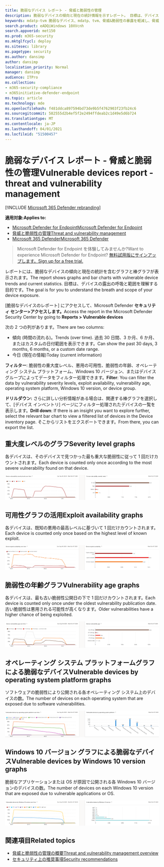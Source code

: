```yaml
---
title: 脆弱なデバイス レポート - 脅威と脆弱性の管理
description: 脆弱なデバイスの傾向と現在の統計情報を示すレポート。 目標は、デバイスの露出の呼吸と範囲を理解する目的です。
keywords: mdatp-tvm 脆弱なデバイス、mdatp、tvm、脅威&脆弱性の暴露を軽減し、脅威と脆弱性を軽減し、セキュリティ構成を監視する
search.product: eADQiWindows 10XVcnh
search.appverid: met150
ms.prod: m365-security
ms.mktglfcycl: deploy
ms.sitesec: library
ms.pagetype: security
ms.author: dansimp
author: dansimp
localization_priority: Normal
manager: dansimp
audience: ITPro
ms.collection:
- m365-security-compliance
- m365initiative-defender-endpoint
ms.topic: article
ms.technology: mde
ms.openlocfilehash: f481ddca897594bd73de9b5f4762903f23fb24c6
ms.sourcegitcommit: 582555d2b4ef5f2e2494ffdeab2c1d49e5d6b724
ms.translationtype: MT
ms.contentlocale: ja-JP
ms.lasthandoff: 04/01/2021
ms.locfileid: "51500457"
---
```

# <a name="vulnerable-devices-report---threat-and-vulnerability-management"></a><span data-ttu-id="8ceb5-105">脆弱なデバイス レポート - 脅威と脆弱性の管理</span><span class="sxs-lookup"><span data-stu-id="8ceb5-105">Vulnerable devices report - threat and vulnerability management</span></span>

[!INCLUDE [Microsoft 365 Defender rebranding](../../includes/microsoft-defender.md)]

<span data-ttu-id="8ceb5-106">**適用対象:**</span><span class="sxs-lookup"><span data-stu-id="8ceb5-106">**Applies to:**</span></span>

- [<span data-ttu-id="8ceb5-107">Microsoft Defender for Endpoint</span><span class="sxs-lookup"><span data-stu-id="8ceb5-107">Microsoft Defender for Endpoint</span></span>](https://go.microsoft.com/fwlink/?linkid=2154037)
- [<span data-ttu-id="8ceb5-108">脅威と脆弱性の管理</span><span class="sxs-lookup"><span data-stu-id="8ceb5-108">Threat and vulnerability management</span></span>](next-gen-threat-and-vuln-mgt.md)
- [<span data-ttu-id="8ceb5-109">Microsoft 365 Defender</span><span class="sxs-lookup"><span data-stu-id="8ceb5-109">Microsoft 365 Defender</span></span>](https://go.microsoft.com/fwlink/?linkid=2118804)

><span data-ttu-id="8ceb5-110">Microsoft Defender for Endpoint を体験してみませんか?</span><span class="sxs-lookup"><span data-stu-id="8ceb5-110">Want to experience Microsoft Defender for Endpoint?</span></span> [<span data-ttu-id="8ceb5-111">無料試用版にサインアップします。</span><span class="sxs-lookup"><span data-stu-id="8ceb5-111">Sign up for a free trial.</span></span>](https://www.microsoft.com/microsoft-365/windows/microsoft-defender-atp?ocid=docs-wdatp-portaloverview-abovefoldlink)

<span data-ttu-id="8ceb5-112">レポートには、脆弱なデバイスの傾向と現在の統計を含むグラフと棒グラフが表示されます。</span><span class="sxs-lookup"><span data-stu-id="8ceb5-112">The report shows graphs and bar charts with vulnerable device trends and current statistics.</span></span> <span data-ttu-id="8ceb5-113">目標は、デバイスの露出の呼吸と範囲を理解する目的です。</span><span class="sxs-lookup"><span data-stu-id="8ceb5-113">The goal is for you to understand the breath and scope of your device exposure.</span></span> 

<span data-ttu-id="8ceb5-114">[脆弱なデバイスのレポート] にアクセスして、Microsoft Defender **セキュリティ センター>アクセスします。**</span><span class="sxs-lookup"><span data-stu-id="8ceb5-114">Access the report in the Microsoft Defender Security Center by going to **Reports > Vulnerable devices**</span></span>

<span data-ttu-id="8ceb5-115">次の 2 つの列があります。</span><span class="sxs-lookup"><span data-stu-id="8ceb5-115">There are two columns:</span></span>

- <span data-ttu-id="8ceb5-116">傾向 (時間の流れる)。</span><span class="sxs-lookup"><span data-stu-id="8ceb5-116">Trends (over time).</span></span> <span data-ttu-id="8ceb5-117">過去 30 日間、3 か月、6 か月、またはカスタムの日付範囲を表示できます。</span><span class="sxs-lookup"><span data-stu-id="8ceb5-117">Can show the past 30 days, 3 months, 6 months, or a custom date range.</span></span>
- <span data-ttu-id="8ceb5-118">今日 (現在の情報)</span><span class="sxs-lookup"><span data-stu-id="8ceb5-118">Today (current information)</span></span>

<span data-ttu-id="8ceb5-119">**フィルター**: 脆弱性の重大度レベル、悪用の可用性、脆弱性の年齢、オペレーティング システム プラットフォーム、Windows 10 バージョン、またはデバイス グループによってデータをフィルター処理できます。</span><span class="sxs-lookup"><span data-stu-id="8ceb5-119">**Filter**: You can filter the data by vulnerability severity levels, exploit availability, vulnerability age, operating system platform, Windows 10 version, or device group.</span></span>

<span data-ttu-id="8ceb5-120">**ドリルダウン:** さらに詳しい分析情報がある場合は、関連する棒グラフを選択して、[デバイス インベントリ] ページにフィルター処理されたデバイスの一覧を表示します。</span><span class="sxs-lookup"><span data-stu-id="8ceb5-120">**Drill down**: If there is an insight you want to explore further, select the relevant bar chart to view a filtered list of devices in the Device inventory page.</span></span> <span data-ttu-id="8ceb5-121">そこからリストをエクスポートできます。</span><span class="sxs-lookup"><span data-stu-id="8ceb5-121">From there, you can export the list.</span></span>

## <a name="severity-level-graphs"></a><span data-ttu-id="8ceb5-122">重大度レベルのグラフ</span><span class="sxs-lookup"><span data-stu-id="8ceb5-122">Severity level graphs</span></span>

<span data-ttu-id="8ceb5-123">各デバイスは、そのデバイスで見つかった最も重大な脆弱性に従って 1 回だけカウントされます。</span><span class="sxs-lookup"><span data-stu-id="8ceb5-123">Each device is counted only once according to the most severe vulnerability found on that device.</span></span>

![現在のデバイスの脆弱性の重大度レベルの 1 つのグラフと、時間の流中のレベルを示す 1 つのグラフ。](images/tvm-report-severity.png)

## <a name="exploit-availability-graphs"></a><span data-ttu-id="8ceb5-125">可用性グラフの活用</span><span class="sxs-lookup"><span data-stu-id="8ceb5-125">Exploit availability graphs</span></span>

<span data-ttu-id="8ceb5-126">各デバイスは、既知の悪用の最高レベルに基づいて 1 回だけカウントされます。</span><span class="sxs-lookup"><span data-stu-id="8ceb5-126">Each device is counted only once based on the highest level of known exploit.</span></span>

![現在のデバイスの利用可能性のグラフと、時間の流れによる可用性を示すグラフが 1 つ表示されます。](images/tvm-report-exploit-availability.png)

## <a name="vulnerability-age-graphs"></a><span data-ttu-id="8ceb5-128">脆弱性の年齢グラフ</span><span class="sxs-lookup"><span data-stu-id="8ceb5-128">Vulnerability age graphs</span></span>

<span data-ttu-id="8ceb5-129">各デバイスは、最も古い脆弱性公開日の下で 1 回だけカウントされます。</span><span class="sxs-lookup"><span data-stu-id="8ceb5-129">Each device is counted only once under the oldest vulnerability publication date.</span></span> <span data-ttu-id="8ceb5-130">古い脆弱性は悪用される可能性が高くなります。</span><span class="sxs-lookup"><span data-stu-id="8ceb5-130">Older vulnerabilities have a higher chance of being exploited.</span></span>

![現在のデバイスの脆弱性の年齢のグラフと、時間の経時を示す 1 つのグラフ。](images/tvm-report-age.png)

## <a name="vulnerable-devices-by-operating-system-platform-graphs"></a><span data-ttu-id="8ceb5-132">オペレーティング システム プラットフォームグラフによる脆弱なデバイス</span><span class="sxs-lookup"><span data-stu-id="8ceb5-132">Vulnerable devices by operating system platform graphs</span></span>

<span data-ttu-id="8ceb5-133">ソフトウェアの脆弱性により公開される各オペレーティング システム上のデバイスの数。</span><span class="sxs-lookup"><span data-stu-id="8ceb5-133">The number of devices on each operating system that are exposed due to software vulnerabilities.</span></span>

![オペレーティング システム プラットフォーム別の現在の脆弱なデバイスの 1 つのグラフと、OS プラットフォームによる脆弱なデバイスの時間の経時を示す 1 つのグラフ。](images/tvm-report-os.png)

## <a name="vulnerable-devices-by-windows-10-version-graphs"></a><span data-ttu-id="8ceb5-135">Windows 10 バージョン グラフによる脆弱なデバイス</span><span class="sxs-lookup"><span data-stu-id="8ceb5-135">Vulnerable devices by Windows 10 version graphs</span></span>

<span data-ttu-id="8ceb5-136">脆弱なアプリケーションまたは OS が原因で公開される各 Windows 10 バージョンのデバイスの数。</span><span class="sxs-lookup"><span data-stu-id="8ceb5-136">The number of devices on each Windows 10 version that are exposed due to vulnerable applications or OS.</span></span>

![Windows 10 バージョンによる現在の脆弱なデバイスの 1 つのグラフと、Windows 10 バージョンによる脆弱なデバイスの時間の経時を示す 1 つのグラフ。](images/tvm-report-version.png)

## <a name="related-topics"></a><span data-ttu-id="8ceb5-138">関連項目</span><span class="sxs-lookup"><span data-stu-id="8ceb5-138">Related topics</span></span>

- [<span data-ttu-id="8ceb5-139">脅威と脆弱性の管理の概要</span><span class="sxs-lookup"><span data-stu-id="8ceb5-139">Threat and vulnerability management overview</span></span>](next-gen-threat-and-vuln-mgt.md)
- [<span data-ttu-id="8ceb5-140">セキュリティ上の推奨事項</span><span class="sxs-lookup"><span data-stu-id="8ceb5-140">Security recommendations</span></span>](tvm-security-recommendation.md)
